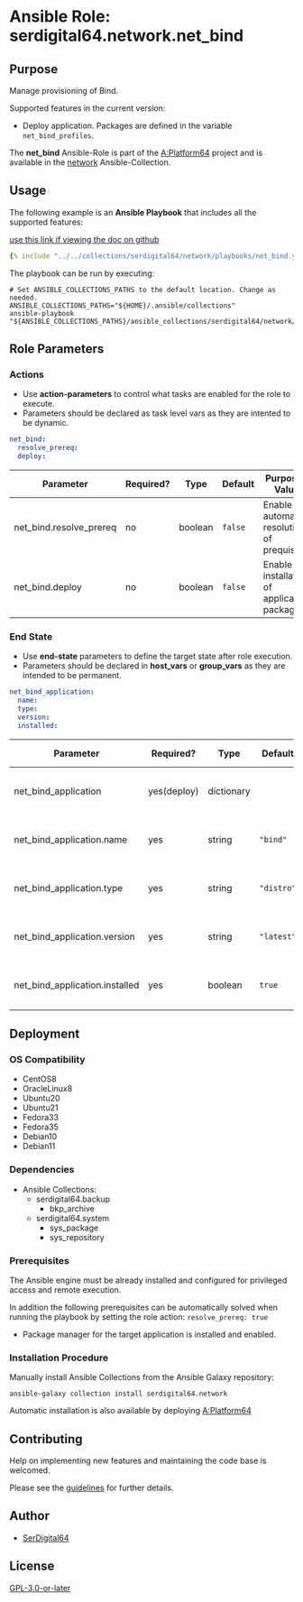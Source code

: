 # Ansible Role: serdigital64.network.net_bind

## Purpose

Manage provisioning of Bind.

Supported features in the current version:

- Deploy application. Packages are defined in the variable `net_bind_profiles`.

The **net_bind** Ansible-Role is part of the [A:Platform64](https://github.com/serdigital64/aplatform64) project and is available in the [network](../collections/network.md) Ansible-Collection.

## Usage

The following example is an **Ansible Playbook** that includes all the supported features:

[use this link if viewing the doc on github](../../collections/serdigital64/network/playbooks/net_bind.yml)

```yaml
{% include "../../collections/serdigital64/network/playbooks/net_bind.yml" %}
```

The playbook can be run by executing:

```shell
# Set ANSIBLE_COLLECTIONS_PATHS to the default location. Change as needed.
ANSIBLE_COLLECTIONS_PATHS="${HOME}/.ansible/collections"
ansible-playbook "${ANSIBLE_COLLECTIONS_PATHS}/ansible_collections/serdigital64/network/playbooks/net_bind.yml"
```

## Role Parameters

### Actions

- Use **action-parameters** to control what tasks are enabled for the role to execute.
- Parameters should be declared as task level vars as they are intented to be dynamic.

```yaml
net_bind:
  resolve_prereq:
  deploy:
```

| Parameter               | Required? | Type    | Default | Purpose / Value                             |
| ----------------------- | --------- | ------- | ------- | ------------------------------------------- |
| net_bind.resolve_prereq | no        | boolean | `false` | Enable automatic resolution of prequisites  |
| net_bind.deploy         | no        | boolean | `false` | Enable installation of application packages |

### End State

- Use **end-state** parameters to define the target state after role execution.
- Parameters should be declared in **host_vars** or **group_vars** as they are intended to be permanent.

```yaml
net_bind_application:
  name:
  type:
  version:
  installed:
```

| Parameter                      | Required?   | Type       | Default    | Purpose / Value                    |
| ------------------------------ | ----------- | ---------- | ---------- | ---------------------------------- |
| net_bind_application           | yes(deploy) | dictionary |            | Set application package end state  |
| net_bind_application.name      | yes         | string     | `"bind"`   | Select application package name    |
| net_bind_application.type      | yes         | string     | `"distro"` | Select application package type    |
| net_bind_application.version   | yes         | string     | `"latest"` | Select application package version |
| net_bind_application.installed | yes         | boolean    | `true`     | Set application package end state  |

## Deployment

### OS Compatibility

- CentOS8
- OracleLinux8
- Ubuntu20
- Ubuntu21
- Fedora33
- Fedora35
- Debian10
- Debian11

### Dependencies

- Ansible Collections:
  - serdigital64.backup
    - bkp_archive
  - serdigital64.system
    - sys_package
    - sys_repository

### Prerequisites

The Ansible engine must be already installed and configured for privileged access and remote execution.

In addition the following prerequisites can be automatically solved when running the playbook by setting the role action: `resolve_prereq: true`

- Package manager for the target application is installed and enabled.

### Installation Procedure

Manually install Ansible Collections from the Ansible Galaxy repository:

```shell
ansible-galaxy collection install serdigital64.network
```

Automatic installation is also available by deploying [A:Platform64](https://aplatform64.readthedocs.io/en/latest/#deployment)

## Contributing

Help on implementing new features and maintaining the code base is welcomed.

Please see the [guidelines](../contributing/guidelines.md) for further details.

## Author

- [SerDigital64](https://serdigital64.github.io/)

## License

[GPL-3.0-or-later](https://www.gnu.org/licenses/gpl-3.0.txt)
